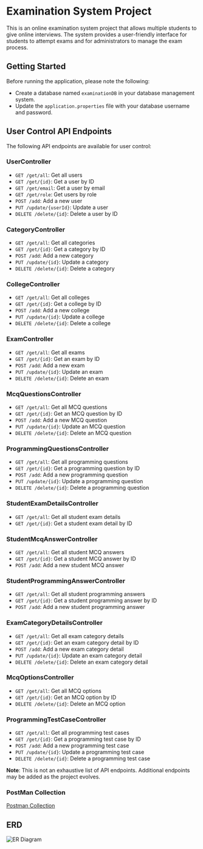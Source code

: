 **Examination System Project**
==========================

This is an online examination system project that allows multiple students to give online interviews. The system provides a user-friendly interface for students to attempt exams and for administrators to manage the exam process.

**Getting Started**
---------------

Before running the application, please note the following:

* Create a database named `examinationDB` in your database management system.
* Update the `application.properties` file with your database username and password.

**User Control API Endpoints**
---------------------------

The following API endpoints are available for user control:

### UserController

* `GET /get/all`: Get all users
* `GET /get/{id}`: Get a user by ID
* `GET /get/email`: Get a user by email
* `GET /get/role`: Get users by role
* `POST /add`: Add a new user
* `PUT /update/{userId}`: Update a user
* `DELETE /delete/{id}`: Delete a user by ID

### CategoryController

* `GET /get/all`: Get all categories
* `GET /get/{id}`: Get a category by ID
* `POST /add`: Add a new category
* `PUT /update/{id}`: Update a category
* `DELETE /delete/{id}`: Delete a category

### CollegeController

* `GET /get/all`: Get all colleges
* `GET /get/{id}`: Get a college by ID
* `POST /add`: Add a new college
* `PUT /update/{id}`: Update a college
* `DELETE /delete/{id}`: Delete a college

### ExamController

* `GET /get/all`: Get all exams
* `GET /get/{id}`: Get an exam by ID
* `POST /add`: Add a new exam
* `PUT /update/{id}`: Update an exam
* `DELETE /delete/{id}`: Delete an exam

### McqQuestionsController

* `GET /get/all`: Get all MCQ questions
* `GET /get/{id}`: Get an MCQ question by ID
* `POST /add`: Add a new MCQ question
* `PUT /update/{id}`: Update an MCQ question
* `DELETE /delete/{id}`: Delete an MCQ question

### ProgrammingQuestionsController

* `GET /get/all`: Get all programming questions
* `GET /get/{id}`: Get a programming question by ID
* `POST /add`: Add a new programming question
* `PUT /update/{id}`: Update a programming question
* `DELETE /delete/{id}`: Delete a programming question

### StudentExamDetailsController

* `GET /get/all`: Get all student exam details
* `GET /get/{id}`: Get a student exam detail by ID

### StudentMcqAnswerController

* `GET /get/all`: Get all student MCQ answers
* `GET /get/{id}`: Get a student MCQ answer by ID
* `POST /add`: Add a new student MCQ answer

### StudentProgrammingAnswerController

* `GET /get/all`: Get all student programming answers
* `GET /get/{id}`: Get a student programming answer by ID
* `POST /add`: Add a new student programming answer

### ExamCategoryDetailsController

* `GET /get/all`: Get all exam category details
* `GET /get/{id}`: Get an exam category detail by ID
* `POST /add`: Add a new exam category detail
* `PUT /update/{id}`: Update an exam category detail
* `DELETE /delete/{id}`: Delete an exam category detail

### McqOptionsController

* `GET /get/all`: Get all MCQ options
* `GET /get/{id}`: Get an MCQ option by ID
* `DELETE /delete/{id}`: Delete an MCQ option

### ProgrammingTestCaseController

* `GET /get/all`: Get all programming test cases
* `GET /get/{id}`: Get a programming test case by ID
* `POST /add`: Add a new programming test case
* `PUT /update/{id}`: Update a programming test case
* `DELETE /delete/{id}`: Delete a programming test case

**Note**: This is not an exhaustive list of API endpoints. Additional endpoints may be added as the project evolves.

### PostMan Collection
<a href="https://www.postman.com/warped-astronaut-762065/workspace/examination-module/collection/29290869-8c9f7985-5a6f-4537-9df8-1a4efc6fed4c?action=share&creator=29290869">Postman Collection</a>

**ERD**
---------------------------
![ER Diagram](gitimages/ERD3_2.svg)

